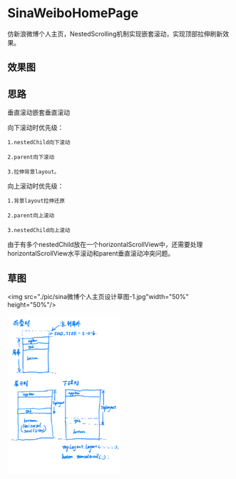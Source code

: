 # SinaWeiboHomePage

仿新浪微博个人主页，NestedScrolling机制实现嵌套滚动，实现顶部拉伸刷新效果。

## 效果图

## 思路  

垂直滚动嵌套垂直滚动  

向下滚动时优先级：  

```
1.nestedChild向下滚动  

2.parent向下滚动  

3.拉伸背景layout。
```

向上滚动时优先级：  

```
1.背景layout拉伸还原  

2.parent向上滚动  

3.nestedChild向上滚动
```

由于有多个nestedChild放在一个horizontalScrollView中，还需要处理horizontalScrollView水平滚动和parent垂直滚动冲突问题。


## 草图  

<img src="./pic/sina微博个人主页设计草图-1.jpg"width="50%" height="50%"/>  

<img src="./pic/sina微博个人主页设计草图-2.jpg" width="50%" height="50%"/> 
